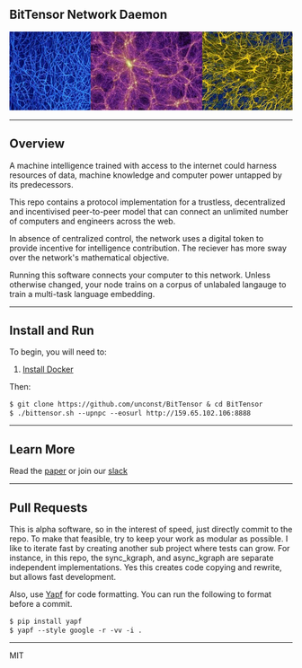 ## BitTensor Network Daemon

<img src="assets/mycellium.jpeg" width="1000" />

---

## Overview

A machine intelligence trained with access to the internet could harness resources of data, machine knowledge and computer power untapped by its predecessors.

This repo contains a protocol implementation for a trustless, decentralized and incentivised peer-to-peer model that can connect an unlimited number of computers and engineers across the web.

In absence of centralized control, the network uses a digital token to provide incentive for intelligence contribution. The reciever has more sway over the network's mathematical objective.

Running this software connects your computer to this network. Unless otherwise changed, your node trains on a corpus of unlabaled langauge to train a multi-task language embedding.

---

## Install and Run

To begin, you will need to:

1. [Install Docker](https://docs.docker.com/install/)

Then:
```
$ git clone https://github.com/unconst/BitTensor & cd BitTensor
$ ./bittensor.sh --upnpc --eosurl http://159.65.102.106:8888
```
---

## Learn More

Read the [paper](https://www.bittensor.com/) or join our [slack](https://bittensor.slack.com/)

---

## Pull Requests

This is alpha software, so in the interest of speed, just directly commit to the repo. To make that feasible, try to keep your work as modular as possible. I like to iterate fast by creating another sub project where tests can grow. For instance, in this repo, the sync_kgraph, and async_kgraph are separate independent implementations. Yes this creates code copying and rewrite, but allows fast development.

Also, use [Yapf](https://github.com/google/yapf) for code formatting. You can run the following to format before a commit.
```
$ pip install yapf
$ yapf --style google -r -vv -i .
```

---

MIT
